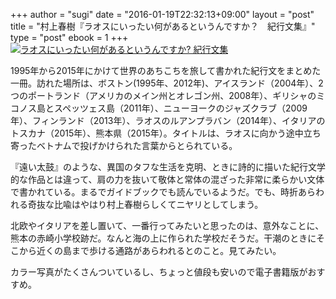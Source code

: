 +++
author = "sugi"
date = "2016-01-19T22:32:13+09:00"
layout = "post"
title = "村上春樹『ラオスにいったい何があるというんですか？　紀行文集』"
type = "post"
ebook = 1
+++
<a href="http://www.amazon.co.jp/exec/obidos/ASIN/416390364X/chezsugi-22/ref=nosim/" name="amazletlink" target="_blank"><img src="http://ecx.images-amazon.com/images/I/517stTBg7qL.jpg" alt="ラオスにいったい何があるというんですか? 紀行文集" style="border: none;" class="alignleft" /></a>

1995年から2015年にかけて世界のあちこちを旅して書かれた紀行文をまとめた一冊。訪れた場所は、ボストン(1995年、2012年)、アイスランド（2004年）、2つのポートランド（アメリカのメイン州とオレゴン州、2008年）、ギリシャのミコノス島とスペッツェス島（2011年）、ニューヨークのジャズクラブ（2009年）、フィンランド（2013年）、ラオスのルアンプラバン（2014年）、イタリアのトスカナ（2015年）、熊本県（2015年）。タイトルは、ラオスに向かう途中立ち寄ったベトナムで投げかけられた言葉からとられている。

『遠い太鼓』のような、異国のタフな生活を克明、ときに詩的に描いた紀行文学的な作品とは違って、肩の力を抜いて敬体と常体の混ざった非常に柔らかい文体で書かれている。まるでガイドブックでも読んでいるようだ。でも、時折あらわれる奇抜な比喩はやはり村上春樹らしくてニヤリとしてしまう。

北欧やイタリアを差し置いて、一番行ってみたいと思ったのは、意外なことに、熊本の赤崎小学校跡だ。なんと海の上に作られた学校だそうだ。干潮のときにそこから近くの島まで歩ける通路があらわれるとのこと。見てみたい。

カラー写真がたくさんついているし、ちょっと値段も安いので電子書籍版がおすすめ。
